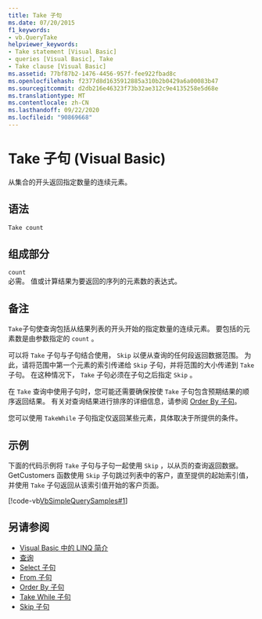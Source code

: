 ```yaml
---
title: Take 子句
ms.date: 07/20/2015
f1_keywords:
- vb.QueryTake
helpviewer_keywords:
- Take statement [Visual Basic]
- queries [Visual Basic], Take
- Take clause [Visual Basic]
ms.assetid: 77bf87b2-1476-4456-957f-fee922fbad8c
ms.openlocfilehash: f2377d8d1635912885a310b2b0429a6a00083b47
ms.sourcegitcommit: d2db216e46323f73b32ae312c9e4135258e5d68e
ms.translationtype: MT
ms.contentlocale: zh-CN
ms.lasthandoff: 09/22/2020
ms.locfileid: "90869668"
---
```

# <a name="take-clause-visual-basic"></a>Take 子句 (Visual Basic)

从集合的开头返回指定数量的连续元素。  
  
## <a name="syntax"></a>语法  
  
```vb  
Take count  
```  
  
## <a name="parts"></a>组成部分  

 `count`  
 必需。 值或计算结果为要返回的序列的元素数的表达式。  
  
## <a name="remarks"></a>备注  

 `Take`子句使查询包括从结果列表的开头开始的指定数量的连续元素。 要包括的元素数是由参数指定的 `count` 。  
  
 可以将 `Take` 子句与子句结合使用， `Skip` 以便从查询的任何段返回数据范围。 为此，请将范围中第一个元素的索引传递给 `Skip` 子句，并将范围的大小传递到 `Take` 子句。 在这种情况下， `Take` 子句必须在子句之后指定 `Skip` 。  
  
 在 `Take` 查询中使用子句时，您可能还需要确保按使 `Take` 子句包含预期结果的顺序返回结果。 有关对查询结果进行排序的详细信息，请参阅 [Order By 子句](order-by-clause.md)。  
  
 您可以使用 `TakeWhile` 子句指定仅返回某些元素，具体取决于所提供的条件。  
  
## <a name="example"></a>示例  

 下面的代码示例将 `Take` 子句与子句一起使用 `Skip` ，以从页的查询返回数据。 GetCustomers 函数使用 `Skip` 子句跳过列表中的客户，直至提供的起始索引值，并使用 `Take` 子句返回从该索引值开始的客户页面。  
  
 [!code-vb[VbSimpleQuerySamples#1](~/samples/snippets/visualbasic/VS_Snippets_VBCSharp/VbSimpleQuerySamples/VB/QuerySamples1.vb#1)]  
  
## <a name="see-also"></a>另请参阅

- [Visual Basic 中的 LINQ 简介](../../programming-guide/language-features/linq/introduction-to-linq.md)
- [查询](index.md)
- [Select 子句](select-clause.md)
- [From 子句](from-clause.md)
- [Order By 子句](order-by-clause.md)
- [Take While 子句](take-while-clause.md)
- [Skip 子句](skip-clause.md)
